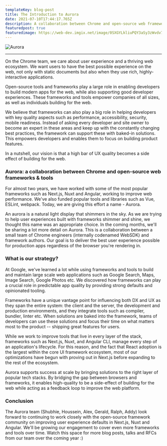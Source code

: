```yaml
---
templateKey: blog-post
title: The Introduction to Aurora
date: 2021-07-10T17:44:17.765Z
description: A collaboration between Chrome and open-source web frameworks & tools
featuredpost: true
featuredimage: https://web-dev.imgix.net/image/0SXGYLkliuPQY3aSy3zWvdv7RqG2/lxaUR7Za1DoQMJuJEZHP.png?auto=format&w=964
---
```

![Aurora](https://web-dev.imgix.net/image/0SXGYLkliuPQY3aSy3zWvdv7RqG2/lxaUR7Za1DoQMJuJEZHP.png?auto=format&w=964)

---
On the Chrome team, we care about user experience and a thriving web ecosystem. We want users to have the best possible experience on the web, not only with static documents but also when they use rich, highly-interactive applications.

Open-source tools and frameworks play a large role in enabling developers to build modern apps for the web, while also supporting good developer experiences. These frameworks and tools empower companies of all sizes, as well as individuals building for the web.

We believe that frameworks can also play a big role in helping developers with key quality aspects such as performance, accessibility, security, mobile readiness. Instead of asking every developer and site owner to become an expert in these areas and keep up with the constantly changing best practices, the framework can support these with baked-in solutions. This empowers developers and enables them to focus on building product features.

In a nutshell, our vision is that a high bar of UX quality becomes a side effect of building for the web.

### Aurora: a collaboration between Chrome and open-source web frameworks & tools

For almost two years, we have worked with some of the most popular frameworks such as Next.js, Nuxt and Angular, working to improve web performance. We've also funded popular tools and libraries such as Vue, ESLint, webpack. Today, we are giving this effort a name - Aurora.

An aurora is a natural light display that shimmers in the sky. As we are trying to help user experiences built with frameworks shimmer and shine, we thought this name was an appropriate choice.
In the coming months, we'll be sharing a lot more detail on Aurora. This is a collaboration between a small team of Chrome engineers (internally codenamed WebSDK) and framework authors. Our goal is to deliver the best user experience possible for production apps regardless of the browser you're rendering in.

### What is our strategy?

At Google, we've learned a lot while using frameworks and tools to build and maintain large scale web applications such as Google Search, Maps, Image Search, Google Photos etc. We discovered how frameworks can play a crucial role in predictable app quality by providing strong defaults and opinionated tooling.

Frameworks have a unique vantage point for influencing both DX and UX as they span the entire system: the client and the server, the development and production environments, and they integrate tools such as compiler, bundler, linter etc.
When solutions are baked into the framework, teams of developers can use these solutions and focus their time on what matters most to the product -- shipping great features for users.

While we work to improve tools that live in every layer of the stack, frameworks such as Next.js, Nuxt, and Angular CLI, manage every step of an application's lifecycle. For this reason, and the fact that React adoption is the largest within the core UI framework ecosystem, most of our optimizations have begun with proving out in Next.js before expanding to the rest of the ecosystem.

Aurora supports success at scale by bringing solutions to the right layer of popular tech stacks. By bridging the gap between browsers and frameworks, it enables high-quality to be a side-effect of building for the web while acting as a feedback loop to improve the web platform.

### Conclusion

The Aurora team (Shubhie, Houssein, Alex, Gerald, Ralph, Addy) look forward to continuing to work closely with the open-source framework community on improving user experience defaults in Next.js, Nuxt and Angular. We'll be growing our engagement to cover even more frameworks and tools over time. Watch this space for more blog posts, talks and RFCs from our team over the coming year :)